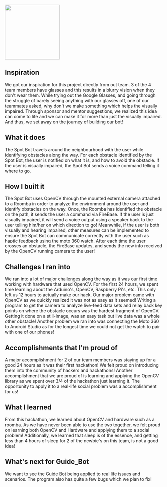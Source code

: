 <p align="left">
  <img src="https://github.com/prasvpatel/Spot_Bot/blob/master/Landing_Pge/logos.png" width="175"
</p>

## Inspiration
We got our inspiration for this project directly from out team. 3 of the 4 team members have glasses and this results in a blurry vision when they don't wear them. While trying out the Google Glasses, and going through the struggle of barely seeing anything with our glasses off, one of our teammates asked, why don't we make something which helps the visually impaired. Through sponsor and mentor suggestions, we realized this idea can come to life and we can make it for more than just the visually impaired. And thus, we set away on the journey of building our bot!

## What it does
The Spot Bot travels around the neighbourhood with the user while identifying obstacles along the way. For each obstacle identified by the Spot Bot, the user is notified on what it is, and how to avoid the obstacle. If the user is visually impaired, the Spot Bot sends a voice command telling it where to go.

## How I built it
The Spot Bot uses OpenCV through the mounted external camera attached to a Roomba in order to analyze the environment around the user and identify obstacles on the way. Once, the Roomba has identified the obstacle on the path, it sends the user a command via FireBase. If the user is just visually impaired, it will send a voice output using a speaker back to the user telling him/her on which direction to go! Meanwhile, if the user is both visually and hearing impaired, other measures can be implemented to ensure the Spot Bot can communicate correctly with the user such as haptic feedback using the moto 360 watch. After each time the user crosses an obstacle, the FireBase updates, and sends the new info received by the OpenCV running camera to the user!

## Challenges I ran into
We ran into a lot of major challenges along the way as it was our first time working with hardware that used OpenCV. For the first 24 hours, we spent time learning about the Arduino's, OpenCV, Raspberry Pi's, etc. This only left us 12 hours to actually make our hack. Our major problem came with OpenCV as we quickly realized it was not as easy as it seemed! Writing a program to get the camera to analyze live-feed data sets and relay back key points on where the obstacle occurs was the hardest fragment of OpenCV. Getting it done on a still-image, was an easy task but live data was a whole other obstacle! Another problem we ran into was connecting the Moto 360 to Android Studio as for the longest time we could not get the watch to pair with one of our phones!

## Accomplishments that I'm proud of
A major accomplishment for 2 of our team members was staying up for a good 24 hours as it was their first hackathon! We felt proud on introducing them into the community of hackers and hackathons! Another accomplishment that we are proud of is learning and applying the OpenCV library as we spent over 3/4 of the hackathon just learning it. The opportunity to apply it to a real-life social problem was a accomplishment for us!

## What I learned
From this hackathon, we learned about OpenCV and hardware such as a roomba. As we have never been able to use the two together, we felt proud on learning both OpenCV and Hardware and applying them to a social problem! Additionally, we learned that sleep is of the essence, and getting less than 4 hours of sleep for 2 of the newbie's on this team, is not a good idea!

## What's next for Guide_Bot
We want to see the Guide Bot being applied to real life issues and scenarios. The program also has quite a few bugs which we plan to fix!
